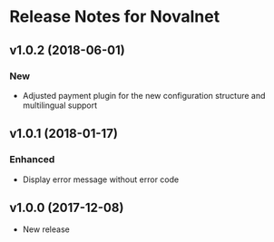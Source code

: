 # Release Notes for Novalnet

## v1.0.2 (2018-06-01)

### New

- Adjusted payment plugin for the new configuration structure and multilingual support

## v1.0.1 (2018-01-17)

### Enhanced

- Display error message without error code

## v1.0.0 (2017-12-08)

- New release
